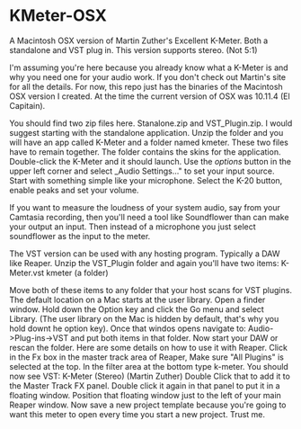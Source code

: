# KMeter-OSX
A Macintosh OSX version of Martin Zuther's Excellent K-Meter. Both a standalone and VST plug in. This version supports stereo. (Not 5:1) 

I'm assuming you're here because you already know what a K-Meter is and why you need one for your audio work. If you don't check out Martin's site for all the details. For now, this repo just has the binaries of the Macintosh OSX version I created. At the time the current version of OSX was 10.11.4 (El Capitain). 

You should find two zip files here. Stanalone.zip and VST_Plugin.zip. I would suggest starting with the standalone application. Unzip the folder and you will have an app called K-Meter and a folder named kmeter. These two files have to remain together. The folder contains the skins for the application. Double-click the K-Meter and it should launch. Use the _options_ button in the upper left corner and select _Audio Settings..." to set your input source. Start with something simple like your microphone. Select the K-20 button, enable peaks and set your volume. 

If you want to measure the loudness of your system audio, say from your Camtasia recording, then you'll need a tool like Soundflower than can make your output an input. Then instead of a microphone you just select soundflower as the input to the meter. 

The VST version can be used with any hosting program. Typically a DAW like Reaper. Unzip the VST_Plugin folder and again you'll have two items:
K-Meter.vst
kmeter  (a folder)

Move both of these items to any folder that your host scans for VST plugins. The default location on a Mac starts at the user library. Open a finder window. Hold down the Option key and click the Go menu and select Library. (The user library on the Mac is hidden by default, that's why you hold downt he option key). Once that windos opens navigate to:
Audio->Plug-ins->VST 
and put both items in that folder. Now start your DAW or rescan the folder. 
Here are some details on how to use it with Reaper. 
Click in the Fx box in the master track area of Reaper, Make sure "All Plugins" is selected at the top. In the filter area at the bottom type k-meter. You should now see 
VST: K-Meter (Stereo) (Martin Zuther)
Double Click that to add it to the Master Track FX panel. Double click it again in that panel to put it in a floating window. Position that floating window just to the left of your main Reaper window. Now save a new project template because you're going to want this meter to open every time you start a new project. Trust me. 
